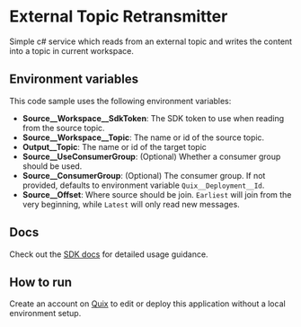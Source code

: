 # External Topic Retransmitter

Simple c# service which reads from an external topic and writes the content into a topic in current workspace.

## Environment variables

This code sample uses the following environment variables:

- **Source__Workspace__SdkToken**: The SDK token to use when reading from the source topic. 
- **Source__Workspace__Topic**: The name or id of the source topic.
- **Output__Topic**: The name or id of the target topic
- **Source__UseConsumerGroup**: (Optional) Whether a consumer group should be used.
- **Source__ConsumerGroup**: (Optional) The consumer group. If not provided, defaults to environment variable `Quix__Deployment__Id`. 
- **Source__Offset**: Where source should be join. `Earliest` will join from the very beginning, while `Latest` will only read new messages.

## Docs

Check out the [SDK docs](https://docs.quix.io/sdk-intro.html) for detailed usage guidance.

## How to run
Create an account on [Quix](https://portal.platform.quix.ai/self-sign-up?xlink=github) to edit or deploy this application without a local environment setup.